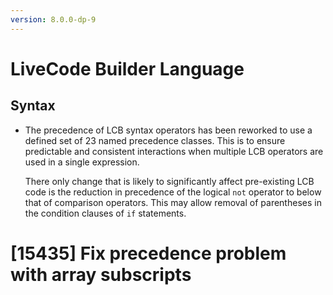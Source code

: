 ```yaml
---
version: 8.0.0-dp-9
---
```

# LiveCode Builder Language

## Syntax

* The precedence of LCB syntax operators has been reworked to use a
  defined set of 23 named precedence classes.  This is to ensure
  predictable and consistent interactions when multiple LCB operators
  are used in a single expression.

  There only change that is likely to significantly affect
  pre-existing LCB code is the reduction in precedence of the logical
  `not` operator to below that of comparison operators.  This may
  allow removal of parentheses in the condition clauses of `if`
  statements.

# [15435] Fix precedence problem with array subscripts
